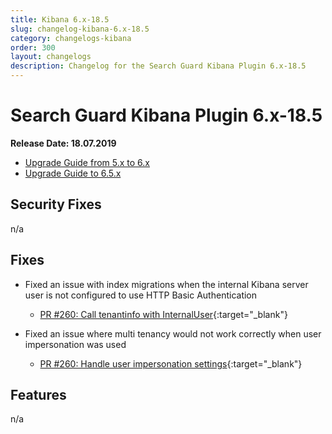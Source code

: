 ```yaml
---
title: Kibana 6.x-18.5
slug: changelog-kibana-6.x-18.5
category: changelogs-kibana
order: 300
layout: changelogs
description: Changelog for the Search Guard Kibana Plugin 6.x-18.5
---
```


<!---
Copyright 2019 floragunn GmbH
-->

# Search Guard Kibana Plugin 6.x-18.5

**Release Date: 18.07.2019**

* [Upgrade Guide from 5.x to 6.x](upgrading-5-6)
* [Upgrade Guide to 6.5.x](upgrading-560)

## Security Fixes

n/a

## Fixes

* Fixed an issue with index migrations when the internal Kibana server user is not configured to use HTTP Basic Authentication
  * [PR #260: Call tenantinfo with InternalUser](https://github.com/floragunncom/search-guard-kibana-plugin/pull/260){:target="_blank"}

* Fixed an issue where multi tenancy would not work correctly when user impersonation was used
  * [PR #260: Handle user impersonation settings](https://github.com/floragunncom/search-guard-kibana-plugin/pull/227){:target="_blank"}


## Features

n/a
  